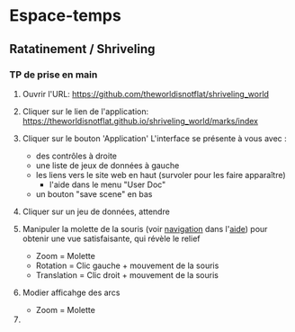 
# Espace-temps

## Ratatinement / Shriveling

### TP de prise en main

1. Ouvrir l'URL: https://github.com/theworldisnotflat/shriveling_world
2. Cliquer sur le lien de l'application: https://theworldisnotflat.github.io/shriveling_world/marks/index
3. Cliquer sur le bouton 'Application'
L'interface se présente à vous avec :
   * des contrôles à droite
   * une liste de jeux de données à gauche
   * les liens vers le site web en haut (survoler pour les faire apparaître)
      * l'aide dans le menu "User Doc"
   * un bouton "save scene" en bas

4. Cliquer sur un jeu de données, attendre
5. Manipuler la molette de la souris (voir [navigation](https://theworldisnotflat.github.io/shriveling_world/marks/usrdoc/basic_usage_tutorial/#navigation) dans l'[aide](https://theworldisnotflat.github.io/shriveling_world/marks/usrdoc/basic_usage_tutorial/)) pour obtenir une vue satisfaisante, qui révèle le relief
   * Zoom = Molette
   * Rotation = Clic gauche + mouvement de la souris
   * Translation = Clic droit + mouvement de la souris
7. Modier afficahge des arcs
   * Zoom = Molette

8. 

